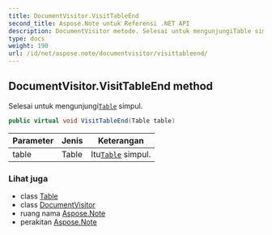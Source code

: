 ```yaml
---
title: DocumentVisitor.VisitTableEnd
second_title: Aspose.Note untuk Referensi .NET API
description: DocumentVisitor metode. Selesai untuk mengunjungiTable simpul.
type: docs
weight: 190
url: /id/net/aspose.note/documentvisitor/visittableend/
---
```

## DocumentVisitor.VisitTableEnd method

Selesai untuk mengunjungi[`Table`](../../table/) simpul.

```csharp
public virtual void VisitTableEnd(Table table)
```

| Parameter | Jenis | Keterangan |
| --- | --- | --- |
| table | Table | Itu[`Table`](../../table/) simpul. |

### Lihat juga

* class [Table](../../table/)
* class [DocumentVisitor](../)
* ruang nama [Aspose.Note](../../documentvisitor/)
* perakitan [Aspose.Note](../../../)


